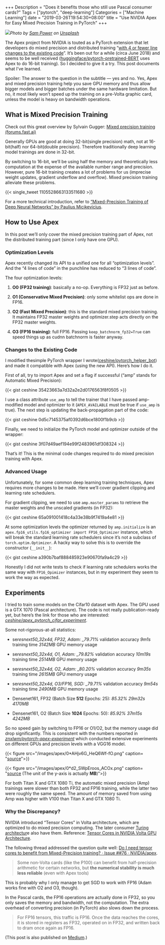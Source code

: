 +++
Description = "Does it benefits those who still use Pascal consumer cards?"
Tags = ["pytorch", "deep-learning"]
Categories = ["Machine Learning"]
date = "2019-03-26T19:54:30+08:00"
title = "Use NVIDIA Apex for Easy Mixed Precision Training in PyTorch"
+++

![](/images/apex/featuredImage.jpeg)_Photo by [Sam Power](https://unsplash.com/photos/6aP9EGsYE3s?utm_source=unsplash&utm_medium=referral&utm_content=creditCopyText) on [Unsplash](https://unsplash.com/?utm_source=unsplash&utm_medium=referral&utm_content=creditCopyText)_

The Apex project from NVIDIA is touted as a PyTorch extension that let developers do mixed precision and distributed training “[with 4 or fewer line changes to the existing code](https://news.developer.nvidia.com/introducing-apex-pytorch-extension-with-tools-to-realize-the-power-of-tensor-cores/?ncid=--43654)”. It’s been out for a while (circa June 2018) and seems to be well received ([huggingface/pytorch-pretrained-BERT](https://github.com/huggingface/pytorch-pretrained-BERT) uses Apex to do 16-bit training). So I decided to give it a try. This post documents what I’ve learned.

Spoiler: The answer to the question in the subtitle — yes and no. Yes, Apex and mixed precision training help you save GPU memory and thus allow bigger models and bigger batches under the same hardware limitation. But no, it most likely won’t speed up the training on a pre-Volta graphic card, unless the model is heavy on bandwidth operations.

## What is Mixed Precision Training

Check out this great overview by Sylvain Gugger:
[Mixed precision training (forums.fast.ai)](https://forums.fast.ai/t/mixed-precision-training/20720)

Generally GPUs are good at doing 32-bit(single precision) math, not at 16-bit(half) nor 64-bit(double precision). Therefore traditionally deep learning model trainings are done in 32-bit.

By switching to 16-bit, we’ll be using half the memory and theoretically less computation at the expense of the available number range and precision. However, pure 16-bit training creates a lot of problems for us (imprecise weight updates, gradient underflow and overflow). Mixed precision training alleviate these problems.

{{< single_tweet 1105528663133511680 >}}

For a more technical introduction, refer to [“Mixed-Precision Training of Deep Neural Networks” by Paulius Micikevicius](https://devblogs.nvidia.com/mixed-precision-training-deep-neural-networks/).

## How to Use Apex

In this post we’ll only cover the mixed precision training part of Apex, not the distributed training part (since I only have one GPU).

### Optimization Levels

Apex recently changed its API to a unified one for all “optimization levels”. And the “4 lines of code” in the punchline has reduced to “3 lines of code”.

The four optimization levels:

1. **O0 (FP32 training)**: basically a no-op. Everything is FP32 just as before.

1. **O1 (Conservative Mixed Precision)**: only some whitelist ops are done in FP16.

1. **O2 (Fast Mixed Precision)**: this is the standard mixed precision training. It maintains FP32 master weights and optimizer.step acts directly on the FP32 master weights.

1. **O3 (FP16 training)**: full FP16. Passing `keep_batchnorm_fp32=True` can speed things up as cudnn batchnorm is faster anyway.

### Changes to the Existing Code

I modified thesimple PyTorch wrapper I wrote([ceshine/pytorch_helper_bot](https://github.com/ceshine/pytorch_helper_bot/tree/apex)) and made it compatible with Apex (using the new API). Here’s how I do it.

First of all, try to import Apex and set a flag if successful (“amp” stands for Automatic Mixed Precision):

{{< gist ceshine 35423663a7d32a2e2d0176563f8f0505 >}}

I use a class attribute `use_amp` to tell the trainer that I have passed amp-modified model and optimizer to it (`APEX_AVAILABLE` must be true if `use_amp` is true). The next step is updating the back-propagation part of the code:

{{< gist ceshine 0d5c7145375af0392d6bce1800f1b9cb >}}

Finally, we need to initialize the PyTorch model and optimizer outside of the wrapper:

{{< gist ceshine 3f07d49aef194e99f2483961df308324 >}}

That’s it! This is the minimal code changes required to do mixed precision training with Apex.

### Advanced Usage

Unfortunately, for some common deep learning training techniques, Apex requires more changes to be made. Here we’ll cover gradient clipping and learning rate schedulers.

For gradient clipping, we need to use `amp.master_params` to retrieve the master weights and the unscaled gradients (in FP32):

{{< gist ceshine 65a091001418c4a33e38b9f7419a4e81 >}}

At some optimization levels the optimizer returned by `amp.initialize` is an `apex.fp16_utils.fp16_optimizer import FP16_Optimizer` instance, which will break the standard learning rate schedulers since it’s not a subclass of `torch.optim.Optimizer`. A hacky way to solve this is to override the constructor (`__init__`):

{{< gist ceshine a390b7baf888485923e90670fa9a4c29 >}}

Honestly I did not write tests to check if learning rate schedulers works the same way with `FP16_Opimizer` instances, but in my experiment they seem to work the way as expected.

## Experiments

I tried to train some models on the Cifar10 dataset with Apex. The GPU used is a GTX 1070 (Pascal architecture). The code is not really publication-ready yet, but here’s the link for those who are interested:
[_ceshine/apex_pytorch_cifar_experiment_](https://github.com/ceshine/apex_pytorch_cifar_experiment).

Some not-rigorous-at-all statistics:

- se*resnext50_32x4d, FP32, Adam: \_79.71%* validation accuracy _9m1s_ training time _3142MB_ GPU memory usage

- se*resnext50_32x4d, O1, Adam: \_79.82%* validation accuracy _10m19s_ training time _2514MB_ GPU memory usage

- se*resnext50_32x4d, O2, Adam: \_80.20%* validation accuracy _9m35s_ training time _2615MB_ GPU memory usage

- se*resnext50_32x4d, O3/FP16, SGD: \_79.71%* validation accuracy _9m54s_ training time _2490MB_ GPU memory usage

- Densenet161, FP32 (Batch Size **512** Epochs: 25): _85.32% 29m32s 4170MB_

- Densenet161, O2 (Batch Size **1024** Epochs: 50): _85.92% 37m15s_ _4242MB_

So no speed gain by switching to FP16 or O1/O2, but the memory usage did drop significantly. This is consistent with the numbers reported in [_znxlwm/pytorch-apex-experiment_](https://github.com/znxlwm/pytorch-apex-experiment) which conducted extensive experiments on different GPUs and precision levels with a VGG16 model.

{{< figure src="/images/apex/0*AHjv6G_HeQ6Wf-fO.png" caption= "[source](https://github.com/znxlwm/pytorch-apex-experiment)">}}

{{< figure src="/images/apex/0*d2_SWpEroos_ACOx.png" caption= "[source](https://github.com/znxlwm/pytorch-apex-experiment) (The unit of the y-axis is actually **MB**)">}}

For both Titan X and GTX 1080 Ti, the automatic mixed precision (Amp) trainings were slower than both FP32 and FP16 training, while the latter two were roughly the same speed. The amount of memory saved from using Amp was higher with V100 than Titan X and GTX 1080 Ti.

### Why the Discrepancy?

NVIDIA introduced “Tensor Cores” in Volta architecture, which are optimized to do mixed precision computing. The later consumer [Turing architectur](<https://en.wikipedia.org/wiki/Turing_(microarchitecture)>)e also have them. Reference:
[Tensor Cores in NVIDIA Volta GPU Architecture](https://www.nvidia.com/en-us/data-center/tensorcore/).

The following thread addressed the question quite well: [Do I need tensor cores to benefit from Mixed-Precision training? · Issue ##76 · NVIDIA/apex](https://github.com/NVIDIA/apex/issues/76).

> Some non-Volta cards (like the P100) can benefit from half-precision arithmetic for certain networks, but **the numerical stability is much less reliable** (even with Apex tools)

This is probably why I only manage to get SGD to work with FP16 (Adam works fine with O2 and O3, though).

In the Pascal cards, the FP16 operations are actually done in FP32, so you only saves the memory and bandwidth, not the computation. The extra overhead of converting precision (in PyTorch) also slows down the process.

> For FP16 tensors, this traffic is FP16. Once the data reaches the cores, it is stored in registers as FP32, operated on in FP32, and written back to dram once again as FP16.

(This post is also published on [Medium](https://medium.com/the-artificial-impostor/use-nvidia-apex-for-easy-mixed-precision-training-in-pytorch-46841c6eed8c).)
